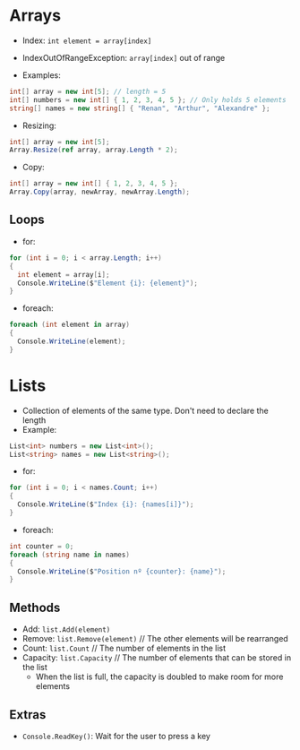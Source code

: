 # Arrays

- Index: `int element = array[index]`
- IndexOutOfRangeException: `array[index]` out of range

- Examples:

```cs
int[] array = new int[5]; // length = 5
int[] numbers = new int[] { 1, 2, 3, 4, 5 }; // Only holds 5 elements
string[] names = new string[] { "Renan", "Arthur", "Alexandre" };
```

- Resizing:

```cs
int[] array = new int[5];
Array.Resize(ref array, array.Length * 2);
```

- Copy:

```cs
int[] array = new int[] { 1, 2, 3, 4, 5 };
Array.Copy(array, newArray, newArray.Length);
```

## Loops

- for:

```cs
for (int i = 0; i < array.Length; i++)
{
  int element = array[i];
  Console.WriteLine($"Element {i}: {element}");
}
```

- foreach:

```cs
foreach (int element in array)
{
  Console.WriteLine(element);
}
```

# Lists

- Collection of elements of the same type. Don't need to declare the length
- Example:

```cs
List<int> numbers = new List<int>();
List<string> names = new List<string>();
```

- for:

```cs
for (int i = 0; i < names.Count; i++)
{
  Console.WriteLine($"Index {i}: {names[i]}");
}
```

- foreach:

```cs
int counter = 0;
foreach (string name in names)
{
  Console.WriteLine($"Position nº {counter}: {name}");
}
```

## Methods

- Add: `list.Add(element)`
- Remove: `list.Remove(element)` // The other elements will be rearranged
- Count: `list.Count` // The number of elements in the list
- Capacity: `list.Capacity` // The number of elements that can be stored in the list
  - When the list is full, the capacity is doubled to make room for more elements

## Extras

- `Console.ReadKey()`: Wait for the user to press a key
